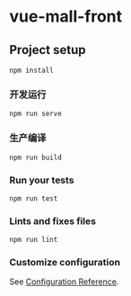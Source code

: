 # vue-mall-front

## Project setup
```
npm install
```

### 开发运行
```
npm run serve
```

### 生产编译
```
npm run build
```

### Run your tests
```
npm run test
```

### Lints and fixes files
```
npm run lint
```

### Customize configuration
See [Configuration Reference](https://cli.vuejs.org/config/).
